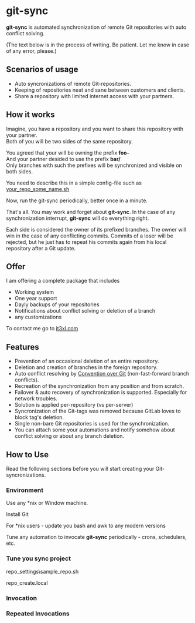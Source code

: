 # git-sync

**git-sync** is automated synchronization of remote Git repositories with auto conflict solving.

(The text below is in the process of writing. Be patient. Let me know in case of any error, please.)

## Scenarios of usage

* Auto syncronizations of remote Git-repositories.
* Keeping of repositories neat and sane between customers and clients.
* Share a repository with limited internet access with your partners.

## How it works

Imagine, you have a repository and you want to share this repository with your partner.<br/>
Both of you will be two sides of the same repository.

You agreed that your will be owning the prefix **foo-**<br/>
And your partner desided to use the prefix **bar/**<br/>
Only branches with such the prefixes will be synchronized and visible on both sides.

You need to describe this in a simple config-file such as [your_repo_some_name.sh](https://github.com/it3xl/git-sync/blob/master/repo_settings/sample_repo.sh)

Now, run the git-sync periodically, better once in a minute.

That's all. You may work and forget about **git-sync**. In the case of any synchronization interrupt, **git-sync** will do everything right.

Each side is considered the owner of its prefixed branches. The owner will win in the case of any conflicting commits. Commits of a loser will be rejected, but he just has to repeat his commits again from his local repository after a Git update.

## Offer

I am offering a complete package that includes
* Working system
* One year support
* Dayly backups of your repositories
* Notifications about conflict solving or deletion of a branch
* any customizations

To contact me go to [it3xl.com](it3xl.com)

## Features

* Prevention of an occasional deletion of an entire repository.
* Deletion and creation of branches in the foreign repository.
* Auto conflict resolving by [Convention over Git](http://blog.it3xl.com/2017/09/convention-over-git.html) (non-fast-forward branch conflicts).
* Recreation of the synchronization from any position and from scratch.
* Failover & auto recovery of synchronization is supported. Especially for network troubles.
* Solution is applied per-repository (vs per-server)
* Syncronization of the Git-tags was removed because GitLab loves to block tag's deletion.
* Single non-bare Git repositories is used for the synchronization.
* You can attach some your automations and notify somehow about conflict solving or about any branch deletion.


## How to Use

Read the folloving sections before you will start creating your Git-syncronizations.

### Environment

Use any \*nix or Window machine.

Install Git

For \*nix users - update you bash and awk to any modern versions

Tune any automation to invocate **git-sync** periodically - crons, schedulers, etc.

### Tune you sync project


repo_settings\sample_repo.sh

repo_create.local

### Invocation



### Repeated Invocations

